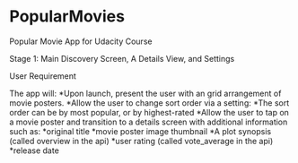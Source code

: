 # PopularMovies
Popular Movie App for Udacity Course

Stage 1:  Main Discovery Screen, A Details View, and Settings

User Requirement

The app will:
*Upon launch, present the user with an grid arrangement of movie posters.
*Allow the user to change sort order via a setting:
*The sort order can be by most popular, or by highest-rated
*Allow the user to tap on a movie poster and transition to a details screen with additional information such as:
  *original title
  *movie poster image thumbnail
  *A plot synopsis (called overview in the api)
  *user rating (called vote_average in the api)
  *release date
